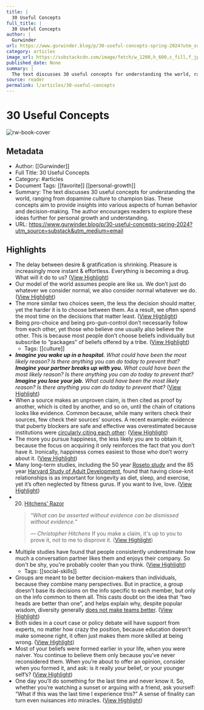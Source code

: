 ```yaml
---
title: |
  30 Useful Concepts
full_title: |
  30 Useful Concepts
author: |
  Gurwinder
url: https://www.gurwinder.blog/p/30-useful-concepts-spring-2024?utm_source=substack&utm_medium=email
category: articles
image_url: https://substackcdn.com/image/fetch/w_1200,h_600,c_fill,f_jpg,q_auto:good,fl_progressive:steep,g_auto/https%3A%2F%2Fsubstack-post-media.s3.amazonaws.com%2Fpublic%2Fimages%2F8acb89ec-471c-478e-8719-19b9cec6a38f_3000x3000.png
published_date: None
summary: |
  The text discusses 30 useful concepts for understanding the world, ranging from dopamine culture to champion bias. These concepts aim to provide insights into various aspects of human behavior and decision-making. The author encourages readers to explore these ideas further for personal growth and understanding.
source: reader
permalink: l/articles/30-useful-concepts
---
```

# 30 Useful Concepts

![rw-book-cover](https://substackcdn.com/image/fetch/w_1200,h_600,c_fill,f_jpg,q_auto:good,fl_progressive:steep,g_auto/https%3A%2F%2Fsubstack-post-media.s3.amazonaws.com%2Fpublic%2Fimages%2F8acb89ec-471c-478e-8719-19b9cec6a38f_3000x3000.png)

## Metadata
- Author: [[Gurwinder]]
- Full Title: 30 Useful Concepts
- Category: #articles
- Document Tags: [[favorite]] [[personal-growth]] 
- Summary: The text discusses 30 useful concepts for understanding the world, ranging from dopamine culture to champion bias. These concepts aim to provide insights into various aspects of human behavior and decision-making. The author encourages readers to explore these ideas further for personal growth and understanding.
- URL: https://www.gurwinder.blog/p/30-useful-concepts-spring-2024?utm_source=substack&utm_medium=email

## Highlights
- The delay between desire & gratification is shrinking. Pleasure is increasingly more instant & effortless. Everything is becoming a drug. What will it do to us? ([View Highlight](https://read.readwise.io/read/01j213a4vqmd0j2zr7d2rh4f2g))
- Our model of the world assumes people are like us. We don’t just do whatever we consider normal, we also consider normal whatever we do. ([View Highlight](https://read.readwise.io/read/01j2139wjmbhtm2kq4t12xc2w5))
- The more similar two choices seem, the less the decision should matter, yet the harder it is to choose between them. As a result, we often spend the most time on the decisions that matter least. ([View Highlight](https://read.readwise.io/read/01j213a0bfbe25w0pe4thxvmsh))
- Being pro-choice and being pro-gun-control don’t necessarily follow from each other, yet those who believe one usually also believe the other. This is because most people don’t choose beliefs individually but subscribe to “packages” of beliefs offered by a tribe. ([View Highlight](https://read.readwise.io/read/01j2139qvw3fhh4fhy24wn8sv8))
    - Tags: [[culture]] 
- ***Imagine you wake up in a hospital.** What could have been the most likely reason? Is there anything you can do today to prevent that?*
  ***Imagine your partner breaks up with you.** What could have been the most likely reason? Is there anything you can do today to prevent that?*
  ***Imagine you lose your job.** What could have been the most likely reason? Is there anything you can do today to prevent that?* ([View Highlight](https://read.readwise.io/read/01j213bpxsjt0a4vqhnn52pedx))
- When a source makes an unproven claim, is then cited as proof by another, which is cited by another, and so on, until the chain of citations looks like evidence. Common because, while many writers check their sources, few check their sources’ sources.
  A recent example: evidence that puberty blockers are safe and effective was overestimated because institutions were [circularly citing each other](https://www.buttonslives.news/p/new-systematic-review-exposes-deceptive): ([View Highlight](https://read.readwise.io/read/01j213czzbazjjp1j3bqzz5bn8))
- The more you pursue happiness, the less likely you are to obtain it, because the focus on acquiring it only reinforces the fact that you don’t have it. Ironically, happiness comes easiest to those who don’t worry about it. ([View Highlight](https://read.readwise.io/read/01j213drj0dkps1agpwgrk5r3x))
- Many long-term studies, including the 50 year [Roseto study](https://www.ncbi.nlm.nih.gov/pmc/articles/PMC1695733/) and the 85 year [Harvard Study of Adult Development](https://news.harvard.edu/gazette/story/2017/04/over-nearly-80-years-harvard-study-has-been-showing-how-to-live-a-healthy-and-happy-life/), found that having close-knit relationships is as important for longevity as diet, sleep, and exercise, yet it’s often neglected by fitness gurus. If you want to live, love. ([View Highlight](https://read.readwise.io/read/01j213esk2nzbrx9xzsymqczzw))
- 20. [Hitchens' Razor](https://encyclopedia.pub/entry/36589)
  > *“What can be asserted without evidence can be dismissed without evidence.”*
  > 
  > *― Christopher Hitchens*
  If you make a claim, it's up to you to prove it, not to me to disprove it. ([View Highlight](https://read.readwise.io/read/01j213fb9z4q7aazj8xrmajznc))
- Multiple studies have found that people consistently underestimate how much a conversation partner likes them and enjoys their company. So don't be shy, you're probably cooler than you think. ([View Highlight](https://read.readwise.io/read/01j213fxbve2zdn1cdba0wddgt))
    - Tags: [[social-skills]] 
- Groups are meant to be better decision-makers than individuals, because they combine many perspectives. But in practice, a group doesn't base its decisions on the info specific to each member, but only on the info common to them all. This casts doubt on the idea that “two heads are better than one”, and helps explain why, despite popular wisdom, diversity generally [does not make teams better](https://osf.io/preprints/psyarxiv/nscd4). ([View Highlight](https://read.readwise.io/read/01j213j5kv7b3hppv1qef2a4ce))
- Both sides in a court case or policy debate will have support from experts, no matter how crazy the position, because education doesn’t make someone right, it often just makes them more skilled at being wrong. ([View Highlight](https://read.readwise.io/read/01j213jqe81nav6jds1gr84m5h))
- Most of your beliefs were formed earlier in your life, when you were naiver. You continue to believe them only because you’ve never reconsidered them. When you’re about to offer an opinion, consider when you formed it, and ask: is it really *your* belief, or your younger self’s? ([View Highlight](https://read.readwise.io/read/01j213k5fd02txv2b6885k60g1))
- One day you’ll do something for the last time and never know it. So, whether you’re watching a sunset or arguing with a friend, ask yourself: “What if this was the last time I experience this?” A sense of finality can turn even nuisances into miracles. ([View Highlight](https://read.readwise.io/read/01j213kbf1n9x94bbrkn27ysar))


